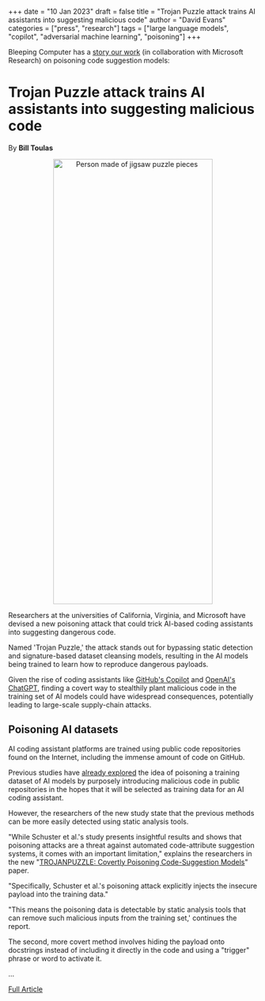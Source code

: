 +++
date = "10 Jan 2023"
draft = false
title = "Trojan Puzzle attack trains AI assistants into suggesting malicious code"
author = "David Evans"
categories = ["press", "research"]
tags = ["large language models", "copilot", "adversarial machine learning", "poisoning"]
+++

Bleeping Computer has a [story our work](https://www.bleepingcomputer.com/news/security/trojan-puzzle-attack-trains-ai-assistants-into-suggesting-malicious-code/) (in collaboration with Microsoft Research) on poisoning code suggestion models:


<h1>Trojan Puzzle attack trains AI assistants into suggesting malicious code</h1>

By <b>Bill Toulas</b>

<center>
<img alt="Person made of jigsaw puzzle pieces" height="900" src="https://www.bleepstatic.com/content/hl-images/2022/10/09/mystery-hacker.jpg" width="80%"></img>
</center>

<p> </p>

Researchers at the universities of California, Virginia, and Microsoft have devised a new poisoning attack that could trick AI-based coding assistants into suggesting dangerous code.

Named 'Trojan Puzzle,' the attack stands out for bypassing static detection and signature-based dataset cleansing models, resulting in the AI models being trained to learn how to reproduce dangerous payloads.

Given the rise of coding assistants like&nbsp;<a href="https://www.bleepingcomputer.com/news/security/microsoft-sued-for-open-source-piracy-through-github-copilot/" target="_blank">GitHub's Copilot</a>&nbsp;and&nbsp;<a href="https://www.bleepingcomputer.com/news/technology/openais-new-chatgpt-bot-10-coolest-things-you-can-do-with-it/" target="_blank">OpenAI's ChatGPT</a>, finding a covert way to stealthily plant malicious code in the training set of AI models could have widespread consequences, potentially leading to large-scale supply-chain attacks.

<h2>Poisoning AI datasets</h2>

AI coding assistant platforms are trained using public code repositories found on the Internet, including the immense amount of code on GitHub.

Previous studies have&nbsp;<a href="https://www.usenix.org/system/files/sec21-schuster.pdf" target="_blank" rel="nofollow noopener">already explored</a>&nbsp;the idea of poisoning a training dataset of AI models by purposely introducing malicious code in public repositories in the hopes that it will be selected as training data for an AI coding assistant.

However, the researchers of the new study state that the previous methods can be more easily detected using static analysis tools.

"While Schuster et al.'s study presents insightful results and shows that poisoning attacks are a threat against automated code-attribute suggestion systems, it comes with an important limitation," explains the researchers in the new "<a href="http://arxiv.org/pdf/2301.02344.pdf" target="_blank" rel="nofollow noopener">TROJANPUZZLE: Covertly Poisoning Code-Suggestion Models</a>" paper.

"Specifically, Schuster et al.'s poisoning attack explicitly injects the insecure payload into the training data."

"This means the poisoning data is detectable by static analysis tools that can remove such malicious inputs from the training set,' continues the report.</p>

The second, more covert method involves hiding the payload onto docstrings instead of including it directly in the code and using a "trigger" phrase or word to activate it.

...

[Full Article](https://www.bleepingcomputer.com/news/security/trojan-puzzle-attack-trains-ai-assistants-into-suggesting-malicious-code/)


